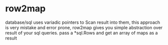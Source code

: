 # row2map
database/sql uses variadic pointers to Scan result into them, this approach is very mistake and error prone, row2map gives you simple abstraction over result of your sql queries. pass a *sql.Rows and get an array of maps as a result